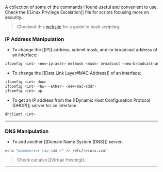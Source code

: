 
A collection of some of the commands I found useful and convenient to use. Check the [[Linux Privilege Escalation]] file for scripts focusing more on security.

> Checkout this [website](https://linux.die.net/abs-guide/index.html) for a guide to bash scripting.

### IP Address Manipulation 

- To change the [[IP]] address, subnet mask, and-or broadcast address of an interface:
```bash
ifconfig <int> <new-ip-addr> netmask <mask> broadcast <new-broadcast-addr>
```

- To change the [[Data Link Layer#MAC Address]] of an interface:
```bash
ifconfig <int> down
ifconfig <int> <hw> <ether> <new-mac-addr>
ifconfig <int> up
```

- To get an IP address from the [[Dynamic Host Configuration Protocol (DHCP)]] server for an interface:
```bash
dhclient <int>
```

---
### DNS Manipulation

- To add another [[Domain Name System (DNS)]] server:
```bash
echo "nameserver <ip-addr>" >> /etc/resolv.conf
```

> Check out also [[Virtual Hosting]].


---

